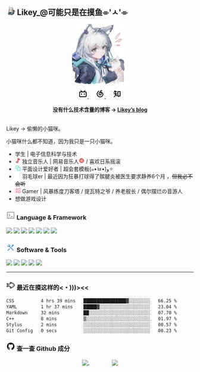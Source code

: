 <link href="https://fastly.jsdelivr.net/npm/remixicon@2.5.0/fonts/remixicon.css" rel="stylesheet">
  
## <img width="24px" src="/pic/Shock_Rosmontis.png" /> Likey_@可能只是在摸鱼⌯'ㅅ'⌯

<p align="center">
  <img align="center" width="150px" src="/pic/Likey_avatar.png" />
</p>
<p align="center">
  
  <a href="https://space.bilibili.com/6741287" target="_blank" alt="Bilibili" title="Bilibili">
    <img src="/pic/bilibili-line.png" width="24px"/>
  </a>
  &emsp;
  <a href="https://music.163.com/#/artist?id=12466942" target="_blank" alt="Netease_cloud" title="Netease_cloud">
    <img src="/pic/netease-cloud-music-line.png" width="24px"/>
  </a>
  &emsp;
  <a href="https://www.zhihu.com/people/lyrik-41" target="_blank" alt="zhihu" title="zhihu">
    <img src="/pic/zhihu-line.png" width="24px"/>
  </a>
  <br><br>
   <strong>没有什么技术含量的博客 → <a href="https://lyrikp.art">Likey’s blog</a></strong>
  <br><br>
</p>

Likey → 偷懒的小猫咪。

小猫咪什么都不知道，因为我只是一只小猫咪。

* 学生 | 电子信息科学与技术
* <img src="/pic/music.png" width="15px"/> 独立音乐人 | 网易音乐人<img src="/pic/netease-cloud-music-fill.png" width="15px"/> / 喜欢日系摇滚
* <img src="/pic/graphic-design.png" width="15px"/> 平面设计爱好者 | 超会套模板(๑•̀ㅂ•́)و✧
* <img src="/pic/badminton.png" width="15px"/> 羽毛球er | 最近因为狂暴打球得了髌腱炎被医生要求静养6个月 ，~~但我必不会听~~
* <img src="/pic/game-ps.png" width="15px"/> Gamer | 风暴练度刀客塔 / 提瓦特之爷 / 养老舰长 / 偶尔摆烂の音游人
* 想做游戏设计


### <img src="/pic/terminal-box-line.png" width="24px"/> Language & Framework

<p>
  <img src="https://img.shields.io/badge/-Python3-3676AB?style=flat-square&logo=Python&logoColor=white"/>
  <img src="https://img.shields.io/badge/-C++-669CD3?style=flat-square&logo=cplusplus"/>
  <img src="https://img.shields.io/badge/-HTML5-E34F26?style=flat-square&logo=HTML5&logoColor=white"/>
  <img src="https://img.shields.io/badge/-Markdown-43443E?style=flat-square&logo=markdown&logoColor=white"/>
  <img src="https://img.shields.io/badge/-CSS3-1572B6?style=flat-square&logo=CSS3&logoColor=white"/>
  <img src="https://img.shields.io/badge/-Qt-142CD52?style=flat-square&logo=qt&logoColor=white"/>
  <img src="https://img.shields.io/badge/-Hexo-0D82CD?style=flat-square&logo=hexo&logoColor=white"/>
</p>

### <img src="/pic/tools-line.png" width="24px"/> Software & Tools

<p>
  <img src="https://img.shields.io/badge/-Visual%20Studio%20Code-23A9F2?style=flat-square&logo=Visual%20Studio%20Code&logoColor=white"/>
  <img src="https://img.shields.io/badge/-Github-181717?style=flat-square&logo=GitHub&logoColor=white"/>
  <img src="https://img.shields.io/badge/-Git-F44D27?style=flat-square&logo=Git&logoColor=white"/>
  <img src="https://img.shields.io/badge/-QtCreator-142CD52?style=flat-square&logo=qt&logoColor=white"/>
  <img src="https://img.shields.io/badge/-Adobe-FA0F01?style=flat-square&logo=adobe&logoColor=white"/>
</p>

----

### <img src="/pic/fish.png" width="24px"/> 最近在摸这样的<・)))><<

<!--START_SECTION:waka-->

```text
CSS          4 hrs 39 mins   ████████████████▓░░░░░░░░   66.25 %
YAML         1 hr 37 mins    █████▓░░░░░░░░░░░░░░░░░░░   23.04 %
Markdown     32 mins         ██░░░░░░░░░░░░░░░░░░░░░░░   07.70 %
C++          8 mins          ▒░░░░░░░░░░░░░░░░░░░░░░░░   01.97 %
Stylus       2 mins          ░░░░░░░░░░░░░░░░░░░░░░░░░   00.57 %
Git Config   0 secs          ░░░░░░░░░░░░░░░░░░░░░░░░░   00.23 %
```

<!--END_SECTION:waka-->

### <img src="/pic/github-fill.png" width="24px"/> 查一查 Github 成分

<p align="center">
<a href="https://github.com/anuraghazra/github-readme-stats">
  <img align="center" height="150px"  src="https://github-readme-stats.vercel.app/api?username=Lyrikp&count_private=true&show_icons=true&theme=graywhite&show_owner=true" />
</a>
  &emsp;&emsp;&emsp;&emsp;
<a href="https://github.com/anuraghazra/github-readme-stats">
  <img align="center" height="150px"  src="https://github-readme-stats.vercel.app/api/top-langs/?username=Lyrikp&theme=graywhite&layout=compact" />
</a>
</p>

